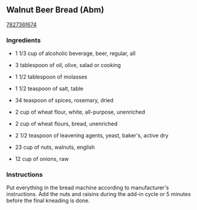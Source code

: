 ## Walnut Beer Bread (Abm)

[782736f674](http://www.food.com/recipe/walnut-beer-bread-abm-256900)

### Ingredients

 - 1 1/3 cup of alcoholic beverage, beer, regular, all

 - 3 tablespoon of oil, olive, salad or cooking

 - 1 1/2 tablespoon of molasses

 - 1 1/2 teaspoon of salt, table

 - 34 teaspoon of spices, rosemary, dried

 - 2 cup of wheat flour, white, all-purpose, unenriched

 - 2 cup of wheat flours, bread, unenriched

 - 2 1/2 teaspoon of leavening agents, yeast, baker's, active dry

 - 23 cup of nuts, walnuts, english

 - 12 cup of onions, raw

### Instructions

Put everything in the bread machine according to manufacturer's instructions. Add the nuts and raisins during the add-in cycle or 5 minutes before the final kneading is done.